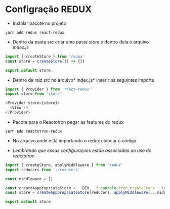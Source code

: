 # Configração REDUX

* Instalar pacote no projeto

`yarn add redux react-redux`

* Dentro da pasta src criar uma pasta _store_ e dentro dela o arquivo _index.js_

```js
import { createStore } from 'redux'
const store = createStore(() => {})

export default store
```

* Dentro da raiz _src_ no arquivo* index.js* inserir os seguintes imports

```js
import { Provider } from 'react-redux'
import store from 'store'

<Provider store={store}>
  <View />
</Provider>
```

* Pacote para o Reactotron pegar as features do redux

`yarn add reactotron-redux`

* No arquivo onde está importando o redux colocar o código

* _Lembrando que essas configuraçoes estão associadas ao uso do reactotron_

```js
import { createStore, applyMiddleware } from 'redux'
import reducers from './reducers'

const middleware = []

const createApppropriateStore = __DEV__ ? console.tron.createStore : createStore
const store = createApppropriateStore(reducers, applyMiddleware(...middleware))

export default store
```
